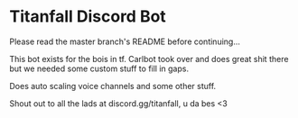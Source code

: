 Titanfall Discord Bot
=========

Please read the master branch's README before continuing...

This bot exists for the bois in tf. Carlbot took over and does great shit there but we needed some custom stuff to fill in gaps. 

Does auto scaling voice channels and some other stuff.

Shout out to all the lads at discord.gg/titanfall, u da bes <3
